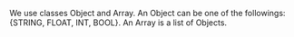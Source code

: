
We use classes Object and Array. 
An Object can be one of the followings: {STRING, FLOAT, INT, BOOL}.
An Array is a list of Objects.
